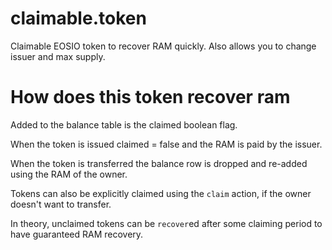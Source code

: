 # claimable.token
Claimable EOSIO token to recover RAM quickly. Also allows you to change issuer and max supply.

# How does this token recover ram
Added to the balance table is the claimed boolean flag.

When the token is issued claimed = false and the RAM is paid by the issuer.

When the token is transferred the balance row is dropped and re-added using the RAM of the owner.

Tokens can also be explicitly claimed using the ```claim``` action, if the owner doesn't want to transfer.

In theory, unclaimed tokens can be ```recover```ed after some claiming period to have guaranteed RAM recovery.
